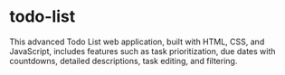 # todo-list

This advanced Todo List web application, built with HTML, CSS, and JavaScript, includes features such as task prioritization, due dates with countdowns, detailed descriptions, task editing, and filtering. 
